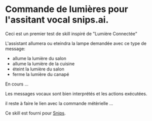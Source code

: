 # Commande de lumières pour l'assitant vocal snips.ai.

Ceci est un premier test de skill inspiré de "Lumière Connectée"

L'assistant allumera ou eteindra la lampe demandée avec ce type de message:

* allume la lumière du salon
* allume la lumière de la cuisine
* éteint la lumière du salon
* ferme la lumière du canapé

En cours ...

Les messages vocaux sont bien interprétés et les actions exécutées.

il reste à faire le lien avec la commande métèrielle ...

Ce skill est fourni pour [Snips](https://www.snips.ai). 


